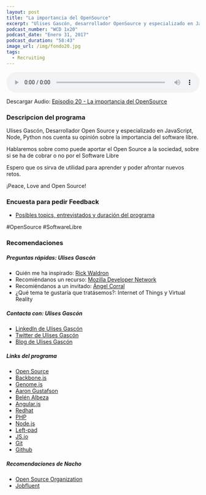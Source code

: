 ```yaml
---
layout: post
title: "La importancia del OpenSource"
excerpt: "Ulises Gascón, desarrollador OpenSource y especializado en JavaScript y Node nos cuenta su opinión el importancia del software libre."
podcast_number: "WCD 1x20"
podcast_date: "Enero 31, 2017"
podcast_duration: "58:43"
image_url: /img/fondo20.jpg
tags: 
  - Recruiting
---
```


<audio src="http://www.podtrac.com/pts/redirect.mp3/archive.org/download/WCD-20/WeCodeSign%201x20%20-%20La%20importancia%20del%20Open%20Source.mp3" preload="auto" controls style="width: 100%;">
  <p>Tu navegador no implementa el elemento audio</p>
</audio>

<p>Descargar Audio: <a href="http://www.podtrac.com/pts/redirect.mp3/archive.org/download/WCD-20/WeCodeSign%201x20%20-%20La%20importancia%20del%20Open%20Source.mp3" title="Botón derecho del ratón, luego guardar enlace como...">Episodio 20 - La importancia del OpenSource</a></p>

<h3 class="post-title  post-heading">Descripcion del programa</h3>

Ulises Gascón, Desarrollador Open Source y especializado en JavaScript, Node, Python nos cuenta su opinión sobre la importancia del software libre.

Hablaremos sobre como puede aportar el Open Source a la sociedad, sobre si se ha de cobrar o no por el Software Libre

Espero que os sirva de utilidad para aprender y poder afrontar nuevos retos.

¡Peace, Love and Open Source!

<div class="rule"></div>

<h3 class="post-title  post-heading">Encuesta para pedir Feedback</h3>

<ul>
  <li class="recomendacion"><a href="https://wecodesignpodcast.typeform.com/to/keNT6k">Posibles topics, entrevistados y duración del programa</a></li>
</ul>
 
<div class="rule"></div>

#OpenSource #SoftwareLibre

<div class="rule"></div>

<h3 class="post-title  post-heading">Recomendaciones</h3>

##### Preguntas rápidas: Ulises Gascón

<ul>
  <li class="recomendacion"><span>Quién me ha inspirado: </span><a href="https://twitter.com/rwaldron">Rick Waldron</a></li>
  <li class="recomendacion"><span>Recomiéndanos un recurso: </span><a href="https://developer.mozilla.org/es/">Mozilla Developer Network</a></li>
  <li class="recomendacion"><span>Recomiéndanos a un invitado: </span><a href="https://twitter.com/ancoar">Ángel Corral</a></li>
  <li class="recomendacion"><span>¿Qué tema te gustaría que tratásemos?: </span>Internet of Things y Virtual Reality</li>
</ul>

##### Contacta con: Ulises Gascón

<ul>
  <li class="recomendacion"><a href="https://www.linkedin.com/in/ulisesgascon/en">LinkedIn de Ulises Gascón</a></li>
  <li class="recomendacion"><a href="https://twitter.com/kom_256">Twitter de Ulises Gascón</a></li>
  <li class="recomendacion"><a href="http://www.blog.ulisesgascon.com/">Blog de Ulises Gascón</a></li>
</ul>

##### Links del programa

<ul>
  <li class="recomendacion"><a href="https://es.wikipedia.org/wiki/C%C3%B3digo_abierto">Open Source</a></li>
  <li class="recomendacion"><a href="http://backbonejs.org/">Backbone.js</a></li>
  <li class="recomendacion"><a href="https://github.com/OSWeekends/know-your-SNPs">Genome.js</a></li>
  <li class="recomendacion"><a href="https://www.aaron-gustafson.com/">Aaron Gustafson</a></li>
  <li class="recomendacion"><a href="https://belenalbeza.com/">Belén Albeza</a></li>
  <li class="recomendacion"><a href="https://angularjs.org/">Angular.js</a></li>
  <li class="recomendacion"><a href="https://www.redhat.com/es">Redhat</a></li>
  <li class="recomendacion"><a href="http://www.php.net/">PHP</a></li>
  <li class="recomendacion"><a href="https://nodejs.org/en/">Node.js</a></li>
  <li class="recomendacion"><a href="http://blog.npmjs.org/post/141577284765/kik-left-pad-and-npm">Left-pad</a></li>
  <li class="recomendacion"><a href="https://js.io/">JS.io</a></li>
  <li class="recomendacion"><a href="https://git-scm.com/">Git</a></li>
  <li class="recomendacion"><a href="https://github.com/">Github</a></li>
</ul>

##### Recomendaciones de Nacho

<ul>
  <li class="recomendacion"><a href="https://github.com/OSWeekends">Open Source Organization</a></li>
  <li class="recomendacion"><a href="https://github.com/OSWeekends/EventPoints">Jobfluent</a></li>
</ul>
